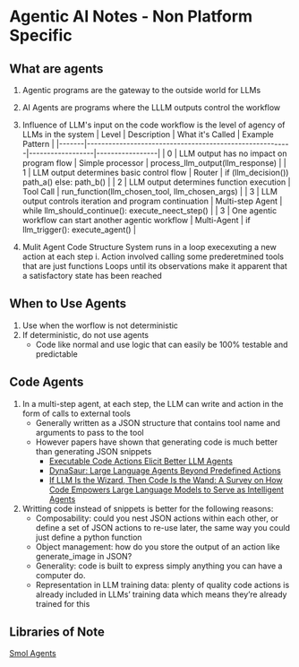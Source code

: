 # Agentic AI Notes - Non Platform Specific

## What are agents
1. Agentic programs are the gateway to the outside world for LLMs
2. AI Agents are programs where the LLLM outputs control the workflow
3. Influence of LLM's input on the code workflow is the level of agency of LLMs in the system 
    | Level | Description                                             | What it's Called | Example Pattern |
    |-------|---------------------------------------------------------|------------------|-----------------|
    | 0     | LLM output has no impact on program flow	              | Simple processor | process_llm_output(llm_response)                  |
    | 1     | LLM output determines basic control flow                | Router           | if (llm_decision()) path_a() else: path_b()        |
    | 2     | LLM output determines function execution                | Tool Call        | run_function(llm_chosen_tool, llm_chosen_args)    |
    | 3     | LLM output controls iteration and program continuation  | Multi-step Agent | while llm_should_continue(): execute_neect_step() |
    | 3     | One agentic workflow can start another agentic workflow | Multi-Agent	     | if llm_trigger(): execute_agent()                 |

4. Mulit Agent Code Structure
    System runs in a loop execexuting a new action at each step
            i. Action involved calling some prederetmined tools that are just functions
            Loops until its observations make it apparent that a satisfactory state has been reached

## When to Use Agents

1. Use when the worflow is not deterministic
2. If deterministic, do not use agents
    - Code like normal and use logic that can easily be 100% testable and predictable

## Code Agents
1. In a multi-step agent, at each step, the LLM can write and action in the form of calls to external tools
    - Generally written as a JSON structure that contains tool name and arguments to pass to the tool
    - However papers have shown that generating code is much better than generating JSON snippets
        - [Executable Code Actions Elicit Better LLM Agents](https://huggingface.co/papers/2402.01030_)
        - [DynaSaur: Large Language Agents Beyond Predefined Actions](https://huggingface.co/papers/2411.01747)
        - [If LLM Is the Wizard, Then Code Is the Wand: A Survey on How Code Empowers Large Language Models to Serve as Intelligent Agents](https://huggingface.co/papers/2401.00812)
2. Writting code instead of snippets is better for the following reasons:
    - Composability: could you nest JSON actions within each other, or define a set of JSON actions to re-use later, the same way you could just define a python function
    - Object management: how do you store the output of an action like generate_image in JSON?
    - Generality: code is built to express simply anything you can have a computer do.
    - Representation in LLM training data: plenty of quality code actions is already included in LLMs’ training data which means they’re already trained for this

## Libraries of Note
[Smol Agents](./SmolAgents.md)